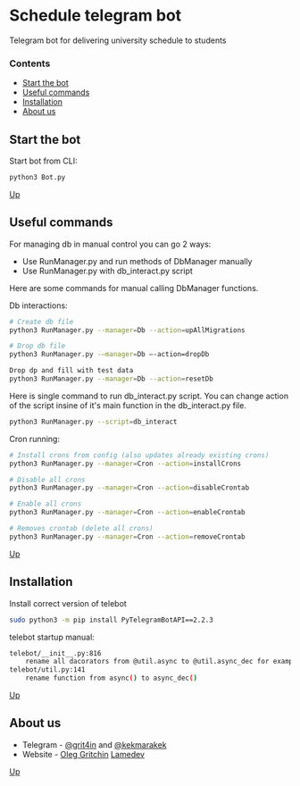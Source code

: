 # Schedule telegram bot

Telegram bot for delivering university schedule to students


### Contents

- [Start the bot](#start-the-bot)
- [Useful commands](#useful-commands)
- [Installation](#installation)
- [About us](#about-us)


## Start the bot


Start bot from CLI:
```bash
python3 Bot.py
```

[Up](#schedule-telegram-bot)


## Useful commands


For managing db in manual control you can go 2 ways:

* Use RunManager.py and run methods of DbManager manually
* Use RunManager.py with db_interact.py script

Here are some commands for manual calling DbManager functions.

Db interactions:

```bash
# Create db file
python3 RunManager.py --manager=Db --action=upAllMigrations

# Drop db file
python3 RunManager.py -—manager=Db —-action=dropDb

Drop dp and fill with test data
python3 RunManager.py --manager=Db --action=resetDb 
```


Here is single command to run db_interact.py script. You can change action of the script insine of it's main function in the db_interact.py file.
```bash
python3 RunManager.py --script=db_interact
```


Cron running:

```bash
# Install crons from config (also updates already existing crons)
python3 RunManager.py --manager=Cron --action=installCrons

# Disable all crons
python3 RunManager.py --manager=Cron --action=disableCrontab

# Enable all crons
python3 RunManager.py --manager=Cron --action=enableCrontab

# Removes crontab (delete all crons)
python3 RunManager.py --manager=Cron --action=removeCrontab
```

[Up](#schedule-telegram-bot)


## Installation


Install correct version of telebot
```bash
sudo python3 -m pip install PyTelegramBotAPI==2.2.3
```


telebot startup manual:

```bash
telebot/__init__.py:816 
    rename all dacorators from @util.async to @util.async_dec for example
telebot/util.py:141 
    rename function from async() to async_dec()
```

[Up](#schedule-telegram-bot)


## About us

- Telegram - [@grit4in](https://t.me/grit4in) and [@kekmarakek](https://t.me/kekmarakek)
- Website - [Oleg Gritchin](https://oleg.gritchin.ru) [Lamedev](https://lamedev.ru)

[Up](#schedule-telegram-bot)
